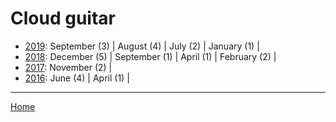 # Cloud guitar

  * [2019](./cloud-guitar-2019.md): 
      September (3) | 
      August (4) | 
      July (2) | 
      January (1) | 
  * [2018](./cloud-guitar-2018.md): 
      December (5) | 
      September (1) | 
      April (1) | 
      February (2) | 
  * [2017](./cloud-guitar-2017.md): 
      November (2) | 
  * [2016](./cloud-guitar-2016.md): 
      June (4) | 
      April (1) | 

----

[Home](../)
